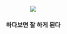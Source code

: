 <p align="center">
  <img src="https://capsule-render.vercel.app/api?type=waving&height=200&section=header&color=gradient&text=귀찮은 일을 도맡아 하는 개발자 김효주입니다&fontSize=30&animation=fadeIn&fontAlignY=38&desc=Team%20Player&descAlignY=51&descAlign=62" />
</p>

<h3 align="center">하다보면 잘 하게 된다</h3>
